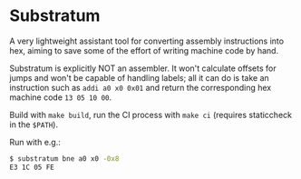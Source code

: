 # Substratum

A very lightweight assistant tool for converting assembly instructions into hex, aiming to save some of the effort of writing
machine code by hand.

Substratum is explicitly NOT an assembler. It won't calculate offsets for jumps and won't be capable of handling labels;
all it can do is take an instruction such as `addi a0 x0 0x01` and return the corresponding hex machine code `13 05 10 00`.

Build with `make build`, run the CI process with `make ci` (requires staticcheck in the `$PATH`).

Run with e.g.:

```bash
$ substratum bne a0 x0 -0x8
E3 1C 05 FE
```

